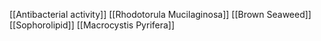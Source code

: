 [[Antibacterial activity]]
[[Rhodotorula Mucilaginosa]]
[[Brown Seaweed]]
[[Sophorolipid]]
[[Macrocystis Pyrifera]]

